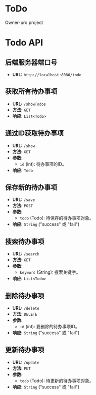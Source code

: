 # ToDo
Owner-pro project

# Todo API

## 后端服务器端口号

- **URL:** `http://localhost:8080/todo`

## 获取所有待办事项

- **URL:** `/showTodos`
- **方法:** `GET`
- **响应:** `List<Todo>`

## 通过ID获取待办事项

- **URL:** `/show`
- **方法:** `GET`
- **参数:**
  - `id` (int): 待办事项的ID。
- **响应:** `Todo`

## 保存新的待办事项

- **URL:** `/save`
- **方法:** `POST`
- **参数:**
  - `todo` (Todo): 待保存的待办事项对象。
- **响应:** `String` ("success" 或 "fail")

## 搜索待办事项

- **URL:** `/search`
- **方法:** `GET`
- **参数:**
  - `keyword` (String): 搜索关键字。
- **响应:** `List<Todo>`

## 删除待办事项

- **URL:** `/delete`
- **方法:** `DELETE`
- **参数:**
  - `id` (int): 要删除的待办事项ID。
- **响应:** `String` ("success" 或 "fail")

## 更新待办事项

- **URL:** `/update`
- **方法:** `PUT`
- **参数:**
  - `todo` (Todo): 待更新的待办事项对象。
- **响应:** `String` ("success" 或 "fail")
